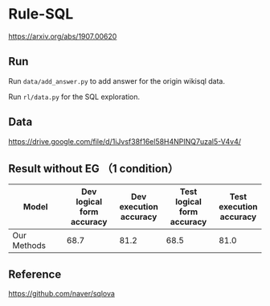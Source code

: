 # Rule-SQL 

https://arxiv.org/abs/1907.00620

## Run

Run `data/add_answer.py` to add answer for the origin wikisql data.

Run `rl/data.py` for the SQL exploration.

## Data

https://drive.google.com/file/d/1iJvsf38f16el58H4NPINQ7uzal5-V4v4/

## Result without EG （1 condition）

| **Model**   | Dev <br />logical form <br />accuracy | Dev<br />execution<br/> accuracy | Test<br /> logical form<br /> accuracy | Test<br /> execution<br /> accuracy |
| ----------- | ------------------------------------- | -------------------------------- | -------------------------------------- | ----------------------------------- |
| Our Methods | 68.7                   | 81.2               | 68.5                    | 81.0     |


## Reference

https://github.com/naver/sqlova
